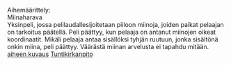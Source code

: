 Aihemäärittely:    
Miinaharava    
Yksinpeli, jossa pelilaudallesijoitetaan piiloon miinoja, joiden paikat pelaajan on tarkoitus päätellä. Peli päättyy, kun pelaaja on antanut miinojen oikeat koordinaatit. Mikäli pelaaja antaa sisällöksi tyhjän ruutuun, jonka sisältönä onkin miina, peli päättyy. Väärästä miinan arvelusta ei tapahdu mitään.
[aiheen kuvaus](Dokumentaatio/aiheenKuvausJaMääritelmä.md)
[Tuntikirkanpito](Dokumentaatio/Tuntikirjanpito.md)


